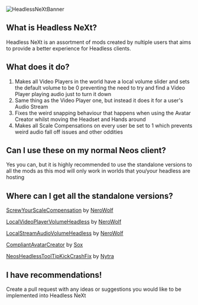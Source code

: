 ![HeadlessNeXtBanner](https://user-images.githubusercontent.com/53411604/205525814-0d11ce0d-b342-4dca-a8e6-d6fd50c827bf.png)

## What is Headless NeXt?

Headless NeXt is an assortment of mods created by nultiple users that aims to provide a better experience for Headless clients.

## What does it do?

1) Makes all Video Players in the world have a local volume slider and sets the default volume to be 0 preventing the need to try and find a Video Player playing audio just to turn it down
2) Same thing as the Video Player one, but instead it does it for a user's Audio Stream
3) Fixes the weird snapping behaviour that happens when using the Avatar Creator whilst moving the Headset and Hands around
4) Makes all Scale Compensations on every user be set to 1 which prevents weird audio fall off issues and other oddities 

## Can I use these on my normal Neos client?

Yes you can, but it is highly recommended to use the standalone versions to all the mods as this mod will only work in worlds that you/your headless are hosting

## Where can I get all the standalone versions?

[ScrewYourScaleCompensation](https://github.com/NeroWolf001/ScrewYourScaleCompensation) by [NeroWolf](https://github.com/NeroWolf001)

[LocalVideoPlayerVolumeHeadless](https://github.com/NeroWolf001/LocalVideoPlayerVolumeHeadless) by [NeroWolf](https://github.com/NeroWolf001)

[LocalStreamAudioVolumeHeadless](https://github.com/NeroWolf001/LocalStreamAudioVolumeHeadless) by [NeroWolf](https://github.com/NeroWolf001)

[CompliantAvatarCreator](https://github.com/Sox-NeosVR/CompliantAvatarCreator) by [Sox](https://github.com/Sox-NeosVR)

[NeosHeadlessToolTipKickCrashFix](https://github.com/Nytra/NeosHeadlessToolTipKickCrashFix) by [Nytra](https://github.com/Nytra)


## I have recommendations!
Create a pull request with any ideas or suggestions you would like to be implemented into Headless NeXt

